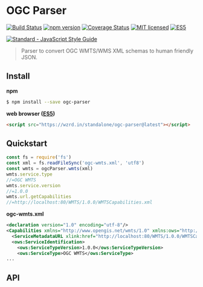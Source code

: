 # OGC Parser

[![Build Status](https://travis-ci.org/DenisCarriere/ogc-parser.svg?branch=master)](https://travis-ci.org/DenisCarriere/ogc-parser)
[![npm version](https://badge.fury.io/js/ogc-parser.svg)](https://badge.fury.io/js/ogc-parser)
[![Coverage Status](https://coveralls.io/repos/github/DenisCarriere/ogc-parser/badge.svg?branch=master)](https://coveralls.io/github/DenisCarriere/ogc-parser?branch=master)
[![MIT licensed](https://img.shields.io/badge/license-MIT-blue.svg)](https://raw.githubusercontent.com/DenisCarriere/ogc-parser/master/LICENSE)
[![ES5](https://camo.githubusercontent.com/d341caa63123c99b79fda7f8efdc29b35f9f2e70/68747470733a2f2f696d672e736869656c64732e696f2f62616467652f65732d352d627269676874677265656e2e737667)](http://kangax.github.io/compat-table/es5/)

<!-- Line Break -->

[![Standard - JavaScript Style Guide](https://cdn.rawgit.com/feross/standard/master/badge.svg)](https://github.com/feross/standard)

> Parser to convert OGC WMTS/WMS XML schemas to human friendly JSON.

## Install

**npm**

```bash
$ npm install --save ogc-parser
```

**web browser ([ES5](https://kangax.github.io/compat-table/es5))**

```html
<script src="https://wzrd.in/standalone/ogc-parser@latest"></script>
```

## Quickstart

```javascript
const fs = require('fs')
const xml = fs.readFileSync('ogc-wmts.xml', 'utf8')
const wmts = ogcParser.wmts(xml)
wmts.service.type
//=OGC WMTS
wmts.service.version
//=1.0.0
wmts.url.getCapabilities
//=http://localhost:80/WMTS/1.0.0/WMTSCapabilities.xml
```

**ogc-wmts.xml**

```xml
<declaration version="1.0" encoding="utf-8"/>
<Capabilities xmlns="http://www.opengis.net/wmts/1.0" xmlns:ows="http://www.opengis.net/ows/1.1" xmlns:xlink="http://www.w3.org/1999/xlink" xmlns:xsi="http://www.w3.org/2001/XMLSchema-instance" xmlns:gml="http://www.opengis.net/gml" xsi:schemaLocation="http://www.opengis.net/wmts/1.0 http://schemas.opengis.net/wmts/1.0/wmtsGetCapabilities_response.xsd" version="1.0.0">
  <ServiceMetadataURL xlink:href="http://localhost:80/WMTS/1.0.0/WMTSCapabilities.xml"/>
  <ows:ServiceIdentification>
    <ows:ServiceTypeVersion>1.0.0</ows:ServiceTypeVersion>
    <ows:ServiceType>OGC WMTS</ows:ServiceType>
...
```

## API

